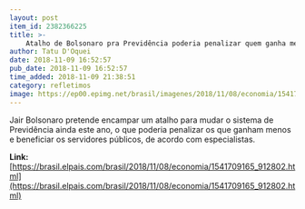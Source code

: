 ```yaml
---
layout: post
item_id: 2382366225
title: >-
    Atalho de Bolsonaro pra Previdência poderia penalizar quem ganha menos
author: Tatu D'Oquei
date: 2018-11-09 16:52:57
pub_date: 2018-11-09 16:52:57
time_added: 2018-11-09 21:38:51
category: refletimos
image: https://ep00.epimg.net/brasil/imagenes/2018/11/08/economia/1541709165_912802_1541709431_rrss_normal.jpg
---
```


Jair Bolsonaro pretende encampar um atalho para mudar o sistema de Previdência ainda este ano, o que poderia penalizar os que ganham menos e beneficiar os servidores públicos, de acordo com especialistas.

**Link:** [https://brasil.elpais.com/brasil/2018/11/08/economia/1541709165_912802.html](https://brasil.elpais.com/brasil/2018/11/08/economia/1541709165_912802.html)

